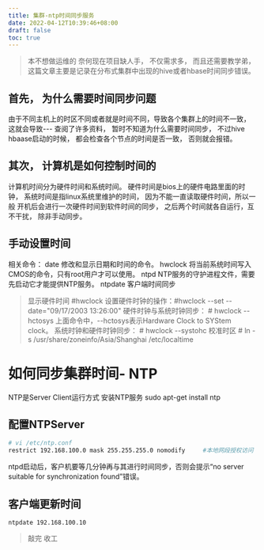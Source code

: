 ```yaml
---
title: 集群-ntp时间同步服务
date: 2022-04-12T10:39:46+08:00
draft: false
toc: true
---
```

> 本不想做运维的 奈何现在项目缺人手， 不仅需求多， 而且还需要教学弟， 这篇文章主要是记录在分布式集群中出现的hive或者hbase时间同步错误。
<!--more-->

## 首先， 为什么需要时间同步问题
由于不同主机上的时区不同或者就是时间不同，导致各个集群上的时间不一致， 这就会导致--- 查阅了许多资料， 暂时不知道为什么需要时间同步， 不过hive hbaase启动的时候， 都会检查各个节点的时间是否一致， 否则就会报错。

## 其次， 计算机是如何控制时间的
计算机时间分为硬件时间和系统时间。 硬件时间是bios上的硬件电路里面的时钟，
系统时间是指linux系统里维护的时间， 因为不能一直读取硬件时间，所以一般 开机后会进行一次硬件时间到软件时间的同步， 之后两个时间就各自运行，互不干扰， 除非手动同步。
## 手动设置时间
相关命令：
date    修改和显示日期和时间的命令。
hwclock    将当前系统时间写入CMOS的命令，只有root用户才可以使用。
ntpd     NTP服务的守护进程文件，需要先启动它才能提供NTP服务。
ntpdate     客户端时间同步

> 显示硬件时间 #hwclock
> 设置硬件时钟的操作：#hwclock --set --date="09/17/2003 13:26:00"
> 硬件时钟与系统时钟同步：
    # hwclock --hctosys
    上面命令中，--hctosys表示Hardware Clock to SYStem clock。
    系统时钟和硬件时钟同步：
    # hwclock --systohc
校准时区 # ln -s /usr/share/zoneinfo/Asia/Shanghai /etc/localtime


# 如何同步集群时间- NTP
NTP是Server Client运行方式
安装NTP服务
sudo apt-get install ntp
## 配置NTPServer
```bash
# vi /etc/ntp.conf
restrict 192.168.100.0 mask 255.255.255.0 nomodify     #本地网段授权访问 
```

ntpd启动后，客户机要等几分钟再与其进行时间同步，否则会提示“no server suitable for synchronization found”错误。

## 客户端更新时间
`ntpdate 192.168.100.10`

> 敲完  收工

